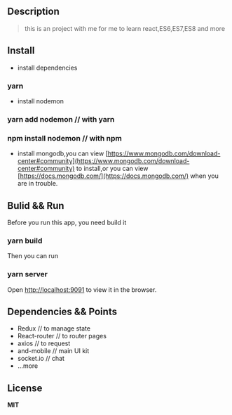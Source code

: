 ## Description
> this is an project with me for me to learn react,ES6,ES7,ES8 and more

## Install
* install dependencies
### yarn
* install nodemon
### yarn add nodemon // with yarn
### npm install nodemon // with npm
* install mongodb,you can view [https://www.mongodb.com/download-center#community](https://www.mongodb.com/download-center#community) to install,or you can view [https://docs.mongodb.com/](https://docs.mongodb.com/) when you are in trouble.

## Bulid && Run
Before you run this app, you need build it
### yarn build
Then you can run
### yarn server
Open [http://localhost:9091](http://localhost:9091) to view it in the browser.

## Dependencies && Points
* Redux // to manage state
* React-router // to router pages
* axios // to request
* and-mobile // main UI kit
* socket.io // chat
* ...more

## License

**MIT**